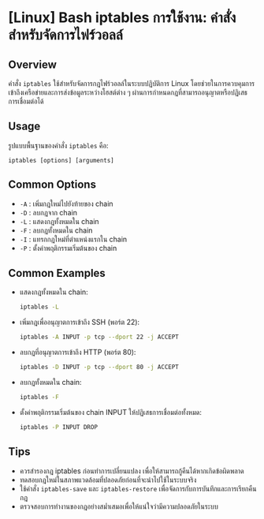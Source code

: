# [Linux] Bash iptables การใช้งาน: คำสั่งสำหรับจัดการไฟร์วอลล์

## Overview
คำสั่ง `iptables` ใช้สำหรับจัดการกฎไฟร์วอลล์ในระบบปฏิบัติการ Linux โดยช่วยในการควบคุมการเข้าถึงเครือข่ายและการส่งข้อมูลระหว่างโฮสต์ต่าง ๆ ผ่านการกำหนดกฎที่สามารถอนุญาตหรือปฏิเสธการเชื่อมต่อได้

## Usage
รูปแบบพื้นฐานของคำสั่ง `iptables` คือ:

```
iptables [options] [arguments]
```

## Common Options
- `-A` : เพิ่มกฎใหม่ไปยังท้ายของ chain
- `-D` : ลบกฎจาก chain
- `-L` : แสดงกฎทั้งหมดใน chain
- `-F` : ลบกฎทั้งหมดใน chain
- `-I` : แทรกกฎใหม่ที่ตำแหน่งแรกใน chain
- `-P` : ตั้งค่าพฤติกรรมเริ่มต้นของ chain

## Common Examples
- แสดงกฎทั้งหมดใน chain:
  ```bash
  iptables -L
  ```

- เพิ่มกฎเพื่ออนุญาตการเข้าถึง SSH (พอร์ต 22):
  ```bash
  iptables -A INPUT -p tcp --dport 22 -j ACCEPT
  ```

- ลบกฎที่อนุญาตการเข้าถึง HTTP (พอร์ต 80):
  ```bash
  iptables -D INPUT -p tcp --dport 80 -j ACCEPT
  ```

- ลบกฎทั้งหมดใน chain:
  ```bash
  iptables -F
  ```

- ตั้งค่าพฤติกรรมเริ่มต้นของ chain INPUT ให้ปฏิเสธการเชื่อมต่อทั้งหมด:
  ```bash
  iptables -P INPUT DROP
  ```

## Tips
- ควรสำรองกฎ iptables ก่อนทำการเปลี่ยนแปลง เพื่อให้สามารถกู้คืนได้หากเกิดข้อผิดพลาด
- ทดสอบกฎใหม่ในสภาพแวดล้อมที่ปลอดภัยก่อนที่จะนำไปใช้ในระบบจริง
- ใช้คำสั่ง `iptables-save` และ `iptables-restore` เพื่อจัดการกับการบันทึกและการเรียกคืนกฎ
- ตรวจสอบการทำงานของกฎอย่างสม่ำเสมอเพื่อให้แน่ใจว่ามีความปลอดภัยในระบบ